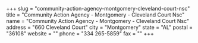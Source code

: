 +++
slug = "community-action-agency-montgomery-cleveland-court-nsc"
title = "Community Action Agency - Montgomery - Cleveland Court Nsc"
name = "Community Action Agency - Montgomery - Cleveland Court Nsc"
address = "660 Cleveland Court"
city = "Montgomery"
state = "AL"
postal = "36108"
website = ""
phone = "334 265-5859"
fax = ""
+++
